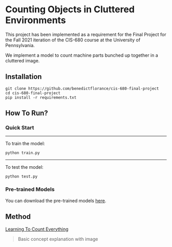 # Counting Objects in Cluttered Environments

This project has been implemented as a requirement for the Final Project for the Fall 2021 iteration of the CIS-680 course at the University of Pennsylvania.

We implement a model to count machine parts bunched up together in a cluttered image.

## Installation

```
git clone https://github.com/benedictflorance/cis-680-final-project
cd cis-680-final-project
pip install -r requirements.txt
```

## How To Run?

### Quick Start


---

To train the model: 

```
python train.py
```

---

To test the model: 

```
python test.py
```


### Pre-trained Models

You can download the pre-trained models [here](https://drive.google.com/drive/folders/1jIr8dkvefrQmv737fFm2isiT6tqpbTbv).


## Method

[Learning To Count Everything](https://github.com/cvlab-stonybrook/LearningToCountEverything)
  

> Basic concept explanation with image
